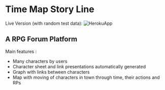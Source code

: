 # Time Map Story Line
Live Version (with random test data): ![HerokuApp](https://time-map-story-line-2.herokuapp.com/)

## A RPG Forum Platform

Main features :
- Many characters by users
- Character sheet and link presentations automatically generated
- Graph with links between characters
- Map with moving of characters in town through time, their actions and RPs
